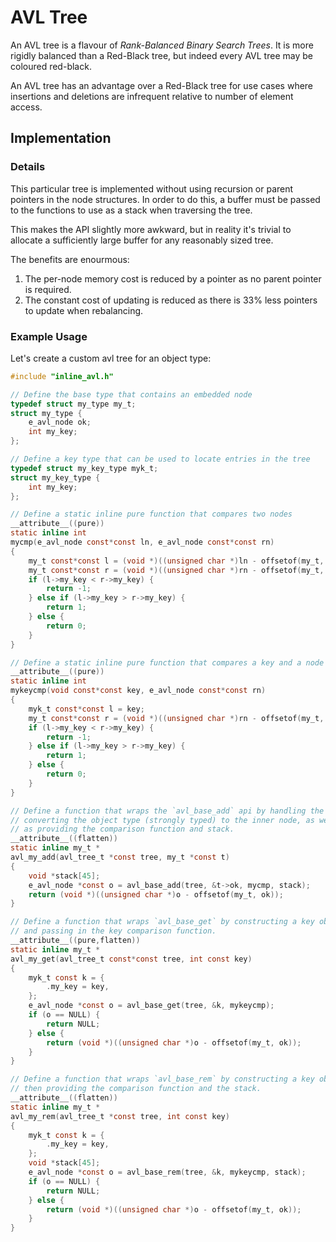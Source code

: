 
# AVL Tree

An AVL tree is a flavour of _Rank-Balanced Binary Search Trees_.
It is more rigidly balanced than a Red-Black tree, but indeed every AVL tree may be
coloured red-black.

An AVL tree has an advantage over a Red-Black tree for use cases where insertions
and deletions are infrequent relative to number of element access.

## Implementation

### Details
This particular tree is implemented without using recursion or parent pointers
in the node structures. In order to do this, a buffer must be passed to the
functions to use as a stack when traversing the tree.

This makes the API slightly more awkward, but in reality it's trivial to allocate a sufficiently
large buffer for any reasonably sized tree.

The benefits are enourmous:
1. The per-node memory cost is reduced by a pointer as no parent pointer is
   required.
2. The constant cost of updating is reduced as there is 33% less pointers to
   update when rebalancing.

### Example Usage

Let's create a custom avl tree for an object type:

```c
#include "inline_avl.h"

// Define the base type that contains an embedded node
typedef struct my_type my_t;
struct my_type {
    e_avl_node ok;
    int my_key;
};

// Define a key type that can be used to locate entries in the tree
typedef struct my_key_type myk_t;
struct my_key_type {
    int my_key;
};

// Define a static inline pure function that compares two nodes
__attribute__((pure))
static inline int
mycmp(e_avl_node const*const ln, e_avl_node const*const rn)
{
    my_t const*const l = (void *)((unsigned char *)ln - offsetof(my_t, ok));
    my_t const*const r = (void *)((unsigned char *)rn - offsetof(my_t, ok));
    if (l->my_key < r->my_key) {
        return -1;
    } else if (l->my_key > r->my_key) {
        return 1;
    } else {
        return 0;
    }
}

// Define a static inline pure function that compares a key and a node
__attribute__((pure))
static inline int
mykeycmp(void const*const key, e_avl_node const*const rn)
{
    myk_t const*const l = key;
    my_t const*const r = (void *)((unsigned char *)rn - offsetof(my_t, ok));
    if (l->my_key < r->my_key) {
        return -1;
    } else if (l->my_key > r->my_key) {
        return 1;
    } else {
        return 0;
    }
}

// Define a function that wraps the `avl_base_add` api by handling the
// converting the object type (strongly typed) to the inner node, as well
// as providing the comparison function and stack.
__attribute__((flatten))
static inline my_t *
avl_my_add(avl_tree_t *const tree, my_t *const t)
{
    void *stack[45];
    e_avl_node *const o = avl_base_add(tree, &t->ok, mycmp, stack);
    return (void *)((unsigned char *)o - offsetof(my_t, ok));
}

// Define a function that wraps `avl_base_get` by constructing a key object
// and passing in the key comparison function.
__attribute__((pure,flatten))
static inline my_t *
avl_my_get(avl_tree_t const*const tree, int const key)
{
    myk_t const k = {
        .my_key = key,
    };
    e_avl_node *const o = avl_base_get(tree, &k, mykeycmp);
    if (o == NULL) {
        return NULL;
    } else {
        return (void *)((unsigned char *)o - offsetof(my_t, ok));
    }
}

// Define a function that wraps `avl_base_rem` by constructing a key object,
// then providing the comparison function and the stack.
__attribute__((flatten))
static inline my_t *
avl_my_rem(avl_tree_t *const tree, int const key)
{
    myk_t const k = {
        .my_key = key,
    };
    void *stack[45];
    e_avl_node *const o = avl_base_rem(tree, &k, mykeycmp, stack);
    if (o == NULL) {
        return NULL;
    } else {
        return (void *)((unsigned char *)o - offsetof(my_t, ok));
    }
}
```
